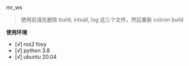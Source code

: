mr_ws
> 使用前请先删除 build, intsall, log 这三个文件，然后重新 colcon build

**使用环境**
- [√] ros2 foxy
- [√] python 3.8
- [√] ubuntu 20.04
